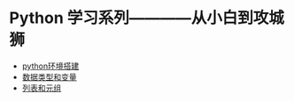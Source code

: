 # Python 学习系列————从小白到攻城狮

* [python环境搭建](http://www.chenhanpeng.com/2019/08/06/python_series/【python系列】python环境搭建/)
* [数据类型和变量](http://www.chenhanpeng.com/2019/08/06/python_series/【python系列】基础（一）：数据类型和变量/)
* [列表和元组](http://www.chenhanpeng.com/2019/08/08/python_series/【python系列】基础（二）：列表和元组/)

 